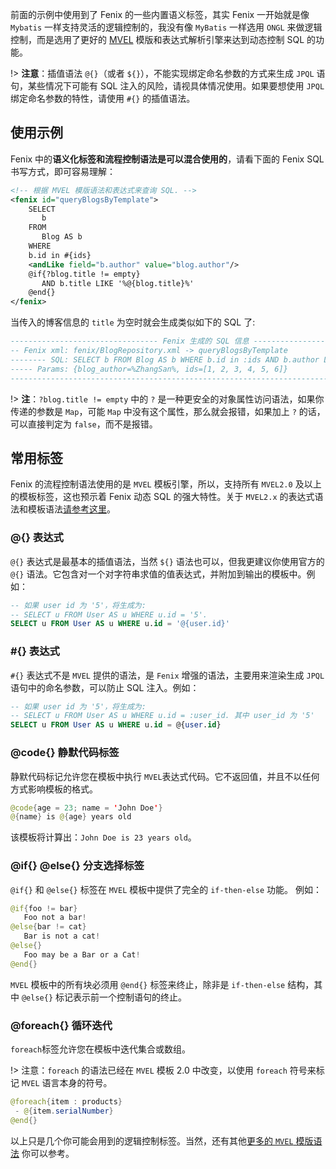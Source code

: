 前面的示例中使用到了 Fenix 的一些内置语义标签，其实 Fenix 一开始就是像 `Mybatis` 一样支持灵活的逻辑控制的，我没有像 `MyBatis` 一样选用 `ONGL` 来做逻辑控制，而是选用了更好的 [MVEL](http://mvel.documentnode.com/) 模版和表达式解析引擎来达到动态控制 SQL 的功能。

!> **注意**：插值语法 `@{}`（或者 `${}`），不能实现绑定命名参数的方式来生成 `JPQL` 语句，某些情况下可能有 SQL 注入的风险，请视具体情况使用。如果要想使用 `JPQL` 绑定命名参数的特性，请使用 `#{}` 的插值语法。

## 使用示例

Fenix 中的**语义化标签和流程控制语法是可以混合使用的**，请看下面的 Fenix SQL 书写方式，即可容易理解：

```xml
<!-- 根据 MVEL 模版语法和表达式来查询 SQL. -->
<fenix id="queryBlogsByTemplate">
    SELECT
       b
    FROM
       Blog AS b
    WHERE
    b.id in #{ids}
    <andLike field="b.author" value="blog.author"/>
    @if{?blog.title != empty}
       AND b.title LIKE '%@{blog.title}%'
    @end{}
</fenix>
```

当传入的博客信息的 `title` 为空时就会生成类似如下的 SQL 了:

```sql
--------------------------------- Fenix 生成的 SQL 信息 ----------------------------------
-- Fenix xml: fenix/BlogRepository.xml -> queryBlogsByTemplate
-------- SQL: SELECT b FROM Blog AS b WHERE b.id in :ids AND b.author LIKE :blog_author
----- Params: {blog_author=%ZhangSan%, ids=[1, 2, 3, 4, 5, 6]}
-----------------------------------------------------------------------------------------
```

!> **注**：`?blog.title != empty` 中的 `?` 是一种更安全的对象属性访问语法，如果你传递的参数是 `Map`，可能 `Map` 中没有这个属性，那么就会报错，如果加上 `?` 的话，可以直接判定为 `false`，而不是报错。

## 常用标签

Fenix 的流程控制语法使用的是 `MVEL` 模板引擎，所以，支持所有 `MVEL2.0` 及以上的模板标签，这也预示着 Fenix 动态 SQL 的强大特性。关于 `MVEL2.x` 的表达式语法和模板语法[请参考这里](http://mvel.documentnode.com/)。

### @{} 表达式

`@{}` 表达式是最基本的插值语法，当然 `${}` 语法也可以，但我更建议你使用官方的 `@{}` 语法。它包含对一个对字符串求值的值表达式，并附加到输出的模板中。例如：

```sql
-- 如果 user id 为 '5'，将生成为:
-- SELECT u FROM User AS u WHERE u.id = '5'.
SELECT u FROM User AS u WHERE u.id = '@{user.id}'
```

### #{} 表达式

`#{}` 表达式不是 `MVEL` 提供的语法，是 `Fenix` 增强的语法，主要用来渲染生成 `JPQL` 语句中的命名参数，可以防止 SQL 注入。例如：

```sql
-- 如果 user id 为 '5'，将生成为: 
-- SELECT u FROM User AS u WHERE u.id = :user_id. 其中 user_id 为 '5'
SELECT u FROM User AS u WHERE u.id = @{user.id}
```

### @code{} 静默代码标签

静默代码标记允许您在模板中执行 `MVEL`表达式代码。它不返回值，并且不以任何方式影响模板的格式。

```java
@code{age = 23; name = 'John Doe'}
@{name} is @{age} years old
```

该模板将计算出：`John Doe is 23 years old`。

### @if{} @else{} 分支选择标签

`@if{}` 和 `@else{}` 标签在 `MVEL` 模板中提供了完全的 `if-then-else` 功能。 例如：

```java
@if{foo != bar}
   Foo not a bar!
@else{bar != cat}
   Bar is not a cat!
@else{}
   Foo may be a Bar or a Cat!
@end{}
```

`MVEL` 模板中的所有块必须用 `@end{}` 标签来终止，除非是 `if-then-else` 结构，其中 `@else{}` 标记表示前一个控制语句的终止。

### @foreach{} 循环迭代

`foreach`标签允许您在模板中迭代集合或数组。

!> 注意：`foreach` 的语法已经在 `MVEL` 模板 2.0 中改变，以使用 `foreach` 符号来标记 `MVEL` 语言本身的符号。

```java
@foreach{item : products}
 - @{item.serialNumber}
@end{}
```

以上只是几个你可能会用到的逻辑控制标签。当然，还有其他[更多的 `MVEL` 模版语法](http://mvel.documentnode.com/#mvel-2.0-templating-guide) 你可以参考。
